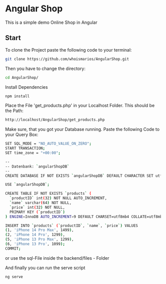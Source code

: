 # Angular Shop

This is a simple demo Online Shop in Angular

## Start

To clone the Project paste the following code to your terminal:
```bash
git clone https://github.com/whoismarios/AngularShop.git
```

Then you have to change the directory:
```bash
cd AngularShop/
```

Install Dependencies  
```bash
npm install
```

Place the File 'get_products.php' in your Localhost 
Folder.
This should be the Path:
```bash
http://localhost/AngularShop/get_products.php
```

Make sure, that you got your Database running.
Paste the following Code to your Query Box:

```bash
SET SQL_MODE = "NO_AUTO_VALUE_ON_ZERO";
START TRANSACTION;
SET time_zone = "+00:00";

--
-- Datenbank: `angularShopDB`
--
CREATE DATABASE IF NOT EXISTS `angularShopDB` DEFAULT CHARACTER SET utf8mb4 COLLATE utf8mb4_general_ci;

USE `angularShopDB`;

CREATE TABLE IF NOT EXISTS `products` (
  `productID` int(32) NOT NULL AUTO_INCREMENT,
  `name` varchar(64) NOT NULL,
  `price` int(32) NOT NULL,
  PRIMARY KEY (`productID`)
) ENGINE=InnoDB AUTO_INCREMENT=9 DEFAULT CHARSET=utf8mb4 COLLATE=utf8mb4_general_ci;

INSERT INTO `products` (`productID`, `name`, `price`) VALUES
(1, 'iPhone 14 Pro Max', 1499),
(2, 'iPhone 14 Pro', 1299),
(5, 'iPhone 13 Pro Max', 1299),
(6, 'iPhone 13 Pro', 1099);
COMMIT;
```
or use the sql-File inside the backend/files - Folder

And finally you can run the serve script
```bash
ng serve
```
